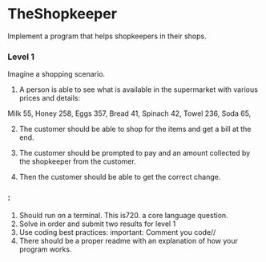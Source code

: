 # TheShopkeeper

Implement a program that helps shopkeepers in their shops.

### Level 1

Imagine a shopping scenario. 

1. A person is able to see what is available in the supermarket with various prices and details:

Milk 55,
Honey 258,
Eggs 357,
Bread 41,
Spinach 42,
Towel 236,
Soda 65,

2. The customer should be able to shop for the items and get a bill at the end.

3. The customer should be prompted to pay and an amount collected by the shopkeeper from the customer.

4. Then the customer should be able to get the correct change.


### :
1. Should run on a terminal. This is720. a core language question.
2. Solve in order and submit two results for level 1
3. Use coding best practices:
    important: Comment you code//
4. There should be a proper readme with an explanation of how your program works.






